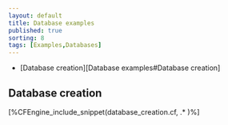```yaml
---
layout: default
title: Database examples
published: true
sorting: 8
tags: [Examples,Databases]
---
```


* [Database creation][Database examples#Database creation]

## Database creation

[%CFEngine_include_snippet(database_creation.cf, .* )%]

